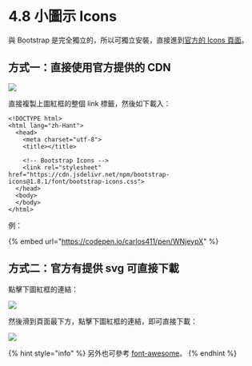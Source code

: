 # 4.8 小圖示 Icons

與 Bootstrap 是完全獨立的，所以可獨立安裝，直接進到[官方的 Icons 頁面](https://icons.getbootstrap.com)。

## 方式一：直接使用官方提供的 CDN

![](../.gitbook/assets/bootstrap5\_icon\_cdn.png)

直接複製上圖紅框的整個 link 標籤，然後如下載入：

```markup
<!DOCTYPE html>
<html lang="zh-Hant">
  <head>
    <meta charset="utf-8">
    <title></title>
    
    <!-- Bootstrap Icons -->
    <link rel="stylesheet" href="https://cdn.jsdelivr.net/npm/bootstrap-icons@1.8.1/font/bootstrap-icons.css">
  </head>
  <body>
  </body>
</html>
```

例：

{% embed url="https://codepen.io/carlos411/pen/WNjeypX" %}



## 方式二：官方有提供 svg 可直接下載

點擊下圖紅框的連結：

![](../.gitbook/assets/bootstrap5\_icon\_svg.png)



然後滑到頁面最下方，點擊下圖紅框的連結，即可直接下載：

![](../.gitbook/assets/bootstrap\_icon\_1\_8\_1.png)



{% hint style="info" %}
另外也可參考 [font-awesome](https://fontawesome.com)。
{% endhint %}

